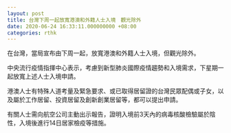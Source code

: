 ```yaml
---
layout: post
title: 台灣下周一起放寬港澳和外籍人士入境　觀光除外
date: 2020-06-24 16:33:11.000000000 +08:00
categories: rthk
---
```


在台灣，當局宣布由下周一起，放寬港澳和外籍人士入境，但觀光除外。

中央流行疫情指揮中心表示，考慮到新型肺炎國際疫情趨勢和入境需求，下星期一起放寬上述人士入境申請。

港澳人士有特殊人道考量及緊急要求、或已取得居留證的台灣民眾配偶或子女，以及屬於工作居留、投資居留及創新創業居留等，都可以提出申請。

有關人士需向航空公司主動出示報告，證明入境前3天內的病毒核酸檢驗屬於陰性，入境後進行14日居家檢疫等措施。
